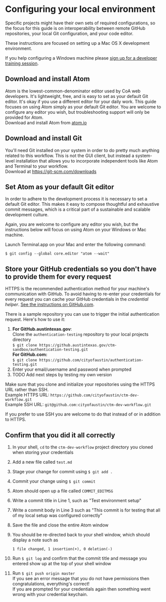 # Configuring your local environment

Specific projects might have their own sets of required configurations, so the focus for this guide is on interoperability between remote GitHub repositories, your local Git configuration, and your code editor.

These instructions are focused on setting up a Mac OS X development environment.

If you help configuring a Windows machine please [sign up for a developer training session](https://docs.google.com/forms/d/e/1FAIpQLSdeJtZzODlmgQEAaupbCoaekyXoCN32lk2ft0JWwLG5sewxhA/viewform?usp=sf_link).

## Download and install Atom

Atom is the lowest-common-denominator editor used by CoA web developers. It's lightweight, free, and is easy to set as your default Git editor. It's okay if you use a different editor for your daily work. This guide focuses on using Atom simply as your default Git editor. You are welcome to configure any editor you wish, but troubleshooting support will only be provided for Atom.  
Download and install Atom from [atom.io](https://atom.io)

## Download and install Git

You'll need Git installed on your system in order to do pretty much anything related to this workflow. This is not the GUI client, but instead a system-level installation that allows you to incorporate independent tools like Atom and Terminal to your workflow.  
Download at https://git-scm.com/downloads

## Set Atom as your default Git editor

In order to adhere to the development process it is necessary to set a default Git editor. This makes it easy to compose thoughtful and exhaustive commit messages, which is a critical part of a sustainable and scalable development culture.

Again, you are welcome to configure any editor you wish, but the instructions below will focus on using Atom on your Windows or Mac machine.

Launch Terminal.app on your Mac and enter the following command:  

```
$ git config --global core.editor "atom --wait"
```

## Store your GitHub credentials so you don't have to provide them for every request

HTTPS is the recommended authentication method for your machine's communication with GitHub. To avoid having to re-enter your credentials for every request you can cache your GitHub credentials in the _credential helper_. [See the instructions on GitHub.com](https://help.github.com/articles/caching-your-github-password-in-git/#platform-mac).

There is a sample repository you can use to trigger the initial authentication request. Here's how to use it:

1. **For GitHub.austintexas.gov**:  
   Clone the `authentication-testing` repository to your local projects directory  
   `$ git clone https://github.austintexas.gov/ctm-sandbox/authentication-testing.git`  
   **For GitHub.com:**  
   `$ git clone https://github.com/cityofaustin/authentication-testing.git`
2. Enter your email/username and password when prompted
3. TODO Add next steps by testing my own version

Make sure that you clone and initialize your repositories using the HTTPS URL rather than SSH.  
Example HTTPS URL: `https://github.com/cityofaustin/ctm-dev-workflow.git`  
Example SSH URL: `git@github.com:cityofaustin/ctm-dev-workflow.git`

If you prefer to use SSH you are welcome to do that instead of or in addition to HTTPS.

## Confirm that you did it all correctly

1. In your shell, `cd` to the `ctm-dev-workflow` project directory you cloned when storing your credentials

2. Add a new file called `test.md`

3. Stage your change for commit using `$ git add .`

4. Commit your change using `$ git commit`

5. Atom should open up a file called `COMMIT_EDITMSG`

6. Write a commit title in Line 1, such as "Test environment setup"

7. Write a commit body in Line 3 such as "This commit is for testing that all of my local setup was configured correctly"

8. Save the file and close the entire Atom window

9. You should be re-directed back to your shell window, which should display a note such as  

   ```
   1 file changed, 1 insertion(+), 0 deletion(-)
   ```

10. Run `$ git log` and confirm that the commit title and message you entered show up at the top of your shell window

11. Run `$ git push origin master`  
    If you see an error message that you do not have permissions then congratulations, everything's correct!  
    If you are prompted for your credentials again then something went wrong with your credential keychain. 

